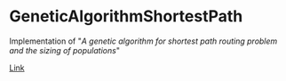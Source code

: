 # GeneticAlgorithmShortestPath

Implementation of "*A genetic algorithm for shortest path routing problem and the sizing of populations*"

[Link](http://ieeexplore.ieee.org/xpl/login.jsp?tp=&arnumber=1134124&url=http%3A%2F%2Fieeexplore.ieee.org%2Fxpls%2Fabs_all.jsp%3Farnumber%3D1134124)
